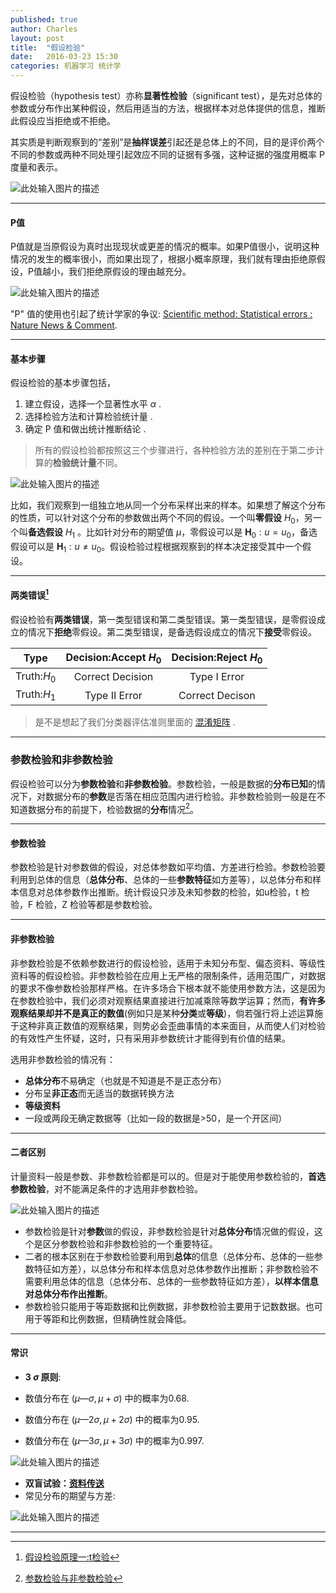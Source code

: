 ```yaml
---
published: true
author: Charles
layout: post
title:  "假设检验"
date:   2016-03-23 15:30
categories: 机器学习 统计学
---
```


假设检验（hypothesis  test）亦称**显著性检验**（significant test），是先对总体的参数或分布作出某种假设，然后用适当的方法，根据样本对总体提供的信息，推断此假设应当拒绝或不拒绝。

其实质是判断观察到的“差别”是**抽样误差**引起还是总体上的不同，目的是评价两个不同的参数或两种不同处理引起效应不同的证据有多强，这种证据的强度用概率 P 度量和表示。

![此处输入图片的描述][1]

----------

#### P值
P值就是当原假设为真时出现现状或更差的情况的概率。如果P值很小，说明这种情况的发生的概率很小，而如果出现了，根据小概率原理，我们就有理由拒绝原假设，P值越小，我们拒绝原假设的理由越充分。

![此处输入图片的描述][2]

"P" 值的使用也引起了统计学家的争议: [Scientific method: Statistical errors : Nature News & Comment](http://www.guokr.com/article/438043/).

----------

#### 基本步骤

假设检验的基本步骤包括，

 1. 建立假设，选择一个显著性水平 $\alpha$ .
 2. 选择检验方法和计算检验统计量 .
 3. 确定 P 值和做出统计推断结论 .

> 所有的假设检验都按照这三个步骤进行，各种检验方法的差别在于第二步计算的**检验统计量**不同。

![此处输入图片的描述][3]

比如，我们观察到一组独立地从同一个分布采样出来的样本。如果想了解这个分布的性质，可以针对这个分布的参数做出两个不同的假设。一个叫**零假设** $H_0$，另一个叫**备选假设** $H_1$ 。比如针对分布的期望值 $\mu$，零假设可以是 $\pmb{H}_0:u = u_0$，备选假设可以是 $\pmb{H}_1: u\neq u_0$。假设检验过程根据观察到的样本决定接受其中一个假设。

----------


#### 两类错误[^1]

假设检验有**两类错误**，第一类型错误和第二类型错误。第一类型错误，是零假设成立的情况下**拒绝**零假设。第二类型错误，是备选假设成立的情况下**接受**零假设。

|     Type    | Decision:Accept $H_0$ | Decision:Reject $H_0$ |
|:-----------:|:---------------------:|:---------------------:|
| Truth:$H_0$ |    Correct Decision   |      Type I Error     |
| Truth:$H_1$ |     Type II Error     |    Correct Decison    |

> 是不是想起了我们分类器评估准则里面的 [混淆矩阵][4] .

----------

### 参数检验和非参数检验
假设检验可以分为**参数检验**和**非参数检验**。参数检验，一般是数据的**分布已知**的情况下，对数据分布的**参数**是否落在相应范围内进行检验。非参数检验则一般是在不知道数据分布的前提下，检验数据的**分布**情况[^2]。

----------

#### 参数检验 
参数检验是针对参数做的假设，对总体参数如平均值、方差进行检验。参数检验要利用到总体的信息（**总体分布**、总体的一些**参数特征**如方差等），以总体分布和样本信息对总体参数作出推断。统计假设只涉及未知参数的检验，如u检验，t 检验，F 检验，Z 检验等都是参数检验。

----------

#### 非参数检验
非参数检验是不依赖参数进行的假设检验，适用于未知分布型、偏态资料、等级性资料等的假设检验。非参数检验在应用上无严格的限制条件，适用范围广，对数据的要求不像参数检验那样严格。在许多场合下根本就不能使用参数方法，这是因为在参数检验中，我们必须对观察结果直接进行加减乘除等数学运算；然而，**有许多观察结果却并不是真正的数值**(例如只是某种**分类**或**等级**)，倘若强行将上述运算施于这种非真正数值的观察结果，则势必会歪曲事情的本来面目，从而使人们对检验的有效性产生怀疑，这时，只有采用非参数统计才能得到有价值的结果。

选用非参数检验的情况有：

- **总体分布**不易确定（也就是不知道是不是正态分布）
- 分布呈**非正态**而无适当的数据转换方法
- **等级资料**
- 一段或两段无确定数据等（比如一段的数据是>50，是一个开区间）

----------

#### 二者区别
计量资料一般是参数、非参数检验都是可以的。但是对于能使用参数检验的，**首选参数检验**，对不能满足条件的才选用非参数检验。

![此处输入图片的描述][10]

- 参数检验是针对**参数**做的假设，非参数检验是针对**总体分布**情况做的假设，这个是区分参数检验和非参数检验的一个重要特征。
- 二者的根本区别在于参数检验要利用到**总体**的信息（总体分布、总体的一些参数特征如方差），以总体分布和样本信息对总体参数作出推断；非参数检验不需要利用总体的信息（总体分布、总体的一些参数特征如方差），**以样本信息对总体分布作出推断**。
- 参数检验只能用于等距数据和比例数据，非参数检验主要用于记数数据。也可用于等距和比例数据，但精确性就会降低。


----------

#### 常识

- **3 $\sigma$ 原则**:

- 数值分布在 $(\mu—\sigma,\mu+\sigma)$ 中的概率为0.68.
- 数值分布在 $(\mu—2\sigma,\mu+2\sigma)$ 中的概率为0.95.
- 数值分布在 $(\mu—3\sigma,\mu+3\sigma)$ 中的概率为0.997. 

![此处输入图片的描述][8]

- **双盲试验：[资料传送](http://songshuhui.net/archives/75388)**
- 常见分布的期望与方差:

![此处输入图片的描述][11]

----------

  [1]: http://7xjbdi.com1.z0.glb.clouddn.com/2016-03-25_132117.png?imageView2/2/w/400
  [2]: http://7xjbdi.com1.z0.glb.clouddn.com/ajyqbCYCd2xbzjci_1ms8i9Tb_BotSwAKpsDRNHLoqd4BQAAGAMAAEpQ.jpg
  [3]: http://7xjbdi.com1.z0.glb.clouddn.com/2016-03-30_111057.png
  [4]: http://charlesx.top/2016/03/Classification-Model-Performance/
  [8]: http://7xjbdi.com1.z0.glb.clouddn.com/Empirical_Rule.PNG
  [9]: http://7xjbdi.com1.z0.glb.clouddn.com/2016-03-31_130927jpg_Page1.jpg
  [10]: http://7xjbdi.com1.z0.glb.clouddn.com/p_vs_np.png
  [11]: http://7xjbdi.com1.z0.glb.clouddn.com/dis_mean_var.png

  [^1]: [假设检验原理一:t检验](http://www.gotoli.us/%E7%BB%9F%E8%AE%A1%E5%81%87%E8%AE%BE%E6%A3%80%E9%AA%8C%E4%B8%80t%E6%A3%80%E9%AA%8C)
  [^2]: [参数检验与非参数检验](http://blog.sciencenet.cn/blog-508298-855369.html)
